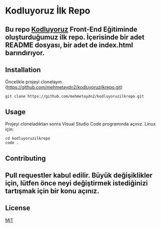 # Kodluyoruz İlk Repo

 Bu repo [Kodluyoruz](https://Kodluyoruz.org) Front-End Eğitiminde oluşturduğumuz ilk repo. İçerisinde bir adet README dosyası, bir adet de index.html barındırıyor.
---
## Installation 
Öncelikle projeyi clonelayın. (https://github.com/mehmetaydn2/kodluyoruzilkrepo.git)
```
git clone https://github.com/mehmetaydn2/kodluyoruzilkrepo.git
```
## Usage
Projeyi cloneladıktan sonra Visual Studio Code programında açınız. 
Linux için:
```
cd kodluyoruzilkrepo
code .
```
## Contributing

Pull requestler kabul edilir. Büyük değişiklikler için, lütfen önce neyi değiştirmek istediğinizi tartışmak için bir konu açınız.
---
## License
[MIT](https://www.mit.edu)